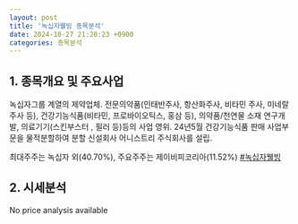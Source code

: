 ```yaml
---
layout: post
title: '녹십자웰빙 종목분석'
date: 2024-10-27 21:20:23 +0900
categories: 종목분석
---
```


## 1. 종목개요 및 주요사업

녹십자그룹 계열의 제약업체. 전문의약품(인태반주사, 항산화주사, 비타민 주사, 미네랄 주사 등), 건강기능식품(비타민, 프로바이오틱스, 홍삼 등), 의약품/천연물 소재 연구개발, 의료기기(스킨부스터 , 필러 등)등의 사업 영위. 24년5월 건강기능식품 판매 사업부문을 물적분할하여 분할 신설회사 어니스트리 주식회사를 설립.

최대주주는 녹십자 외(40.70%), 주요주주는 제이비피코리아(11.52%)
[#녹십자웰빙](#)

## 2. 시세분석

No price analysis available
